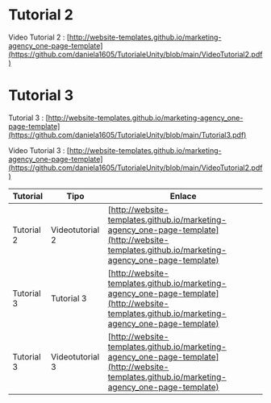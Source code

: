 # Tutorial  2

Video Tutorial 2 : [http://website-templates.github.io/marketing-agency_one-page-template](https://github.com/daniela1605/TutorialeUnity/blob/main/VideoTutorial2.pdf)

# Tutorial  3

Tutorial 3 : [http://website-templates.github.io/marketing-agency_one-page-template](https://github.com/daniela1605/TutorialeUnity/blob/main/Tutorial3.pdf)

Video Tutorial 3 : [http://website-templates.github.io/marketing-agency_one-page-template](https://github.com/daniela1605/TutorialeUnity/blob/main/VideoTutorial2.pdf)

| **Tutorial** | **Tipo**         | **Enlace** |
|---------------|------------------|-------------|
| Tutorial 2    | Videotutorial 2  | [http://website-templates.github.io/marketing-agency_one-page-template](http://website-templates.github.io/marketing-agency_one-page-template) |
| Tutorial 3    | Tutorial 3       | [http://website-templates.github.io/marketing-agency_one-page-template](http://website-templates.github.io/marketing-agency_one-page-template) |
| Tutorial 3    | Videotutorial 3  | [http://website-templates.github.io/marketing-agency_one-page-template](http://website-templates.github.io/marketing-agency_one-page-template) |
